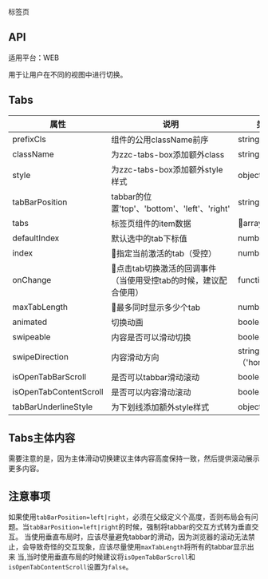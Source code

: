 标签页

## API

适用平台：WEB

用于让用户在不同的视图中进行切换。


## Tabs

| 属性                   | 说明                                                            | 类型                 | 默认值       |
| ---------------------- | --------------------------------------------------------------- | -------------------- | ------------ |
| prefixCls              | 组件的公用className前序                                         | string               | zds-tabs     |
| className              | 为zzc-tabs-box添加额外class    | string               | ''   |
| style              | 为zzc-tabs-box添加额外style样式    | object               | {}   |
| tabBarPosition         | tabbar的位置'top'、'bottom'、'left'、'right'                    | string               | 'top'        |
| tabs                   | 标签页组件的item数据                                            | array               | []           |
| defaultIndex           | 默认选中的tab下标值                                             | number/string        | 0            |
| index                  | 指定当前激活的tab（受控）                                      | number/string        | null         |
| onChange               | 点击tab切换激活的回调事件（当使用受控tab的时候，建议配合使用） | function             |              |
| maxTabLength           | 最多同时显示多少个tab                                          | number               | 3            |
| animated               | 切换动画                                                        | boolean              | true         |
| swipeable              | 内容是否可以滑动切换                                            | boolean              | true         |
| swipeDirection         | 内容滑动方向                                                    | string（'horizontal' | 'vertical'） | horizontal |
| isOpenTabBarScroll     | 是否可以tabbar滑动滚动                                          | boolean              | true         |
| isOpenTabContentScroll | 是否可以内容滑动滚动                                            | boolean              | true         |
| tabBarUnderlineStyle              | 为下划线添加额外style样式    | object               | {}   |



## Tabs主体内容

需要注意的是，因为主体滑动切换建议主体内容高度保持一致，然后提供滚动展示更多内容。

## 注意事项
如果使用`tabBarPosition=left|right`，必须在父级定义个高度，否则布局会有问题。当`tabBarPosition=left|right`的时候，强制将tabbar的交互方式转为垂直交互。
当使用垂直布局时，应该尽量避免tabbar的滑动，因为浏览器的滚动无法禁止，会导致奇怪的交互现象，应该尽量使用`maxTabLength`将所有的tabbar显示出来
当,当时使用垂直布局的时候建议将`isOpenTabBarScroll`和`isOpenTabContentScroll`设置为`false`。








